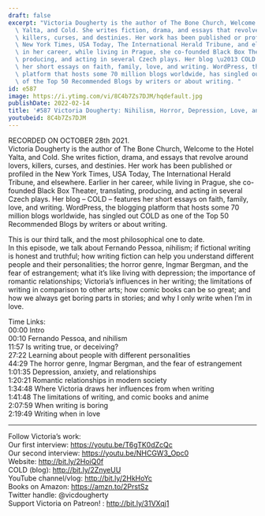 ```yaml
---
draft: false
excerpt: "Victoria Dougherty is the author of The Bone Church, Welcome to the Hotel\
  \ Yalta, and Cold. She writes fiction, drama, and essays that revolve around lovers,\
  \ killers, curses, and destinies. Her work has been published or profiled in the\
  \ New York Times, USA Today, The International Herald Tribune, and elsewhere. Earlier\
  \ in her career, while living in Prague, she co-founded Black Box Theater, translating,\
  \ producing, and acting in several Czech plays. Her blog \u2013 COLD \u2013 features\
  \ her short essays on faith, family, love, and writing. WordPress, the blogging\
  \ platform that hosts some 70 million blogs worldwide, has singled out COLD as one\
  \ of the Top 50 Recommended Blogs by writers or about writing. "
id: e587
image: https://i.ytimg.com/vi/8C4b7Zs7DJM/hqdefault.jpg
publishDate: 2022-02-14
title: '#587 Victoria Dougherty: Nihilism, Horror, Depression, Love, and Writing'
youtubeid: 8C4b7Zs7DJM
---
```

RECORDED ON OCTOBER 28th 2021.  
Victoria Dougherty is the author of The Bone Church, Welcome to the Hotel Yalta, and Cold. She writes fiction, drama, and essays that revolve around lovers, killers, curses, and destinies. Her work has been published or profiled in the New York Times, USA Today, The International Herald Tribune, and elsewhere. Earlier in her career, while living in Prague, she co-founded Black Box Theater, translating, producing, and acting in several Czech plays. Her blog – COLD – features her short essays on faith, family, love, and writing. WordPress, the blogging platform that hosts some 70 million blogs worldwide, has singled out COLD as one of the Top 50 Recommended Blogs by writers or about writing. 

This is our third talk, and the most philosophical one to date.  
In this episode, we talk about Fernando Pessoa, nihilism; if fictional writing is honest and truthful; how writing fiction can help you understand different people and their personalities; the horror genre, Ingmar Bergman, and the fear of estrangement; what it’s like living with depression; the importance of romantic relationships; Victoria’s influences in her writing; the limitations of writing in comparison to other arts; how comic books can be so great; and how we always get boring parts in stories; and why I only write when I’m in love.

Time Links:  
00:00 Intro  
00:10  Fernando Pessoa, and nihilism  
11:57  Is writing true, or deceiving?  
27:22  Learning about people with different personalities  
44:29  The horror genre, Ingmar Bergman, and the fear of estrangement  
1:01:35  Depression, anxiety, and relationships  
1:20:21  Romantic relationships in modern society  
1:34:48  Where Victoria draws her influences from when writing  
1:41:48  The limitations of writing, and comic books and anime  
2:07:59  When writing is boring  
2:19:49  Writing when in love

---

Follow Victoria’s work:  
Our first interview: https://youtu.be/T6gTK0dZcQc  
Our second interview: https://youtu.be/NHCGW3_Opc0  
Website: http://bit.ly/2HoiQ0f  
COLD (blog): http://bit.ly/2ZnyeUU  
YouTube channel/vlog: http://bit.ly/2HkHoYc  
Books on Amazon: https://amzn.to/2PrstSz  
Twitter handle: @vicdougherty  
Support Victoria on Patreon! : http://bit.ly/31VXqj1
